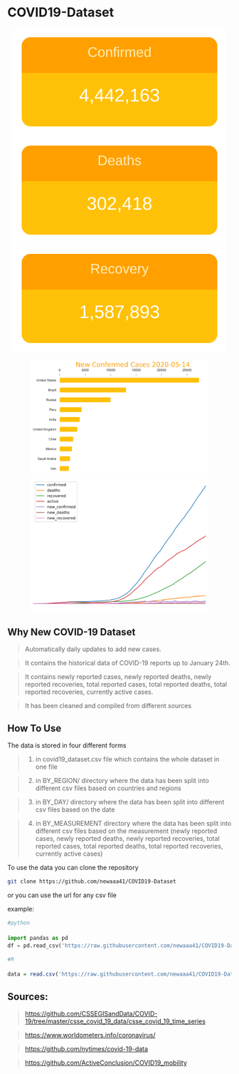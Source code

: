 # COVID19-Dataset


<p align="center">
  <img src="resources/confiremed.svg">
  <img src="resources/death.svg">
  <img src="resources/recovery.svg">
</p>
<p align="center">
<img width=400 src="resources/10largest.svg">
  <img width=400 src="resources/time_plot.svg">
  
</p>

## Why New COVID-19 Dataset

> Automatically daily updates to add new cases.

> It contains the historical data of COVID-19 reports up to January 24th.

> It contains newly reported cases, newly reported deaths, newly reported recoveries, total reported cases, total reported deaths, total reported recoveries, currently active cases.

> It has been cleaned and compiled from different sources

## How To Use

The data is stored in four different forms

> 1.  in covid19_dataset.csv file which contains the whole dataset in one file

> 2.  in BY_REGION/ directory where the data has been split into different csv files based on countries and regions

> 3.  in BY_DAY/ directory where the data has been split into different csv files based on the date

> 4.  in BY_MEASUREMENT directory where the data has been split into different csv files based on the measurement (newly reported cases, newly reported deaths, newly reported recoveries, total reported cases, total reported deaths, total reported recoveries, currently active cases)

To use the data you can clone the repository

```bash
git clone https://github.com/newaaa41/COVID19-Dataset
```

or you can use the url for any csv file

example:

```python
#python

import pandas as pd
df = pd.read_csv('https://raw.githubusercontent.com/newaaa41/COVID19-Dataset/master/covid19_dataset.csv')
```

```R
#R

data = read.csv('https://raw.githubusercontent.com/newaaa41/COVID19-Dataset/master/covid19_dataset.csv')
```

## Sources:

> https://github.com/CSSEGISandData/COVID-19/tree/master/csse_covid_19_data/csse_covid_19_time_series

> https://www.worldometers.info/coronavirus/

> https://github.com/nytimes/covid-19-data

> https://github.com/ActiveConclusion/COVID19_mobility
